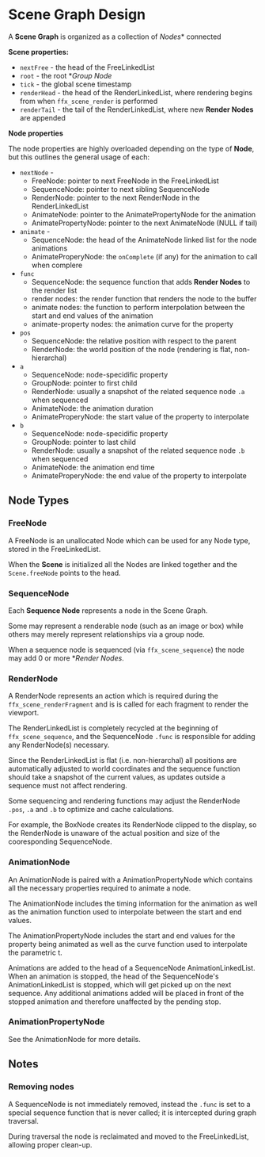 Scene Graph Design
==================

A **Scene Graph** is organized as a collection of *Nodes**
connected 

**Scene properties:**

- `nextFree` - the head of the FreeLinkedList
- `root` - the root **Group Node*
- `tick` - the global scene timestamp
- `renderHead` - the head of the RenderLinkedList, where rendering begins from when `ffx_scene_render` is performed
- `renderTail` - the tail of the RenderLinkedList, where new **Render Nodes** are appended

**Node properties**

The node properties are highly overloaded depending on the type of
**Node**, but this outlines the general usage of each:

- `nextNode` - 
  - FreeNode: pointer to next FreeNode in the FreeLinkedList
  - SequenceNode: pointer to next sibling SequenceNode
  - RenderNode: pointer to the next RenderNode in the RenderLinkedList
  - AnimateNode: pointer to the AnimatePropertyNode for the animation
  - AnimatePropertyNode: pointer to the next AnimateNode (NULL if tail)
- `animate` - 
  - SequenceNode: the head of the AnimateNode linked list for the node animations
  - AnimateProperyNode: the `onComplete` (if any) for the animation to call when complere
- `func`
  - SequenceNode: the sequence function that adds **Render Nodes** to the render list
  - render nodes: the render function that renders the node to the buffer
  - animate nodes: the function to perform interpolation between the start and end values of the animation
  - animate-property nodes: the animation curve for the property
- `pos`
  - SequenceNode: the relative position with respect to the parent
  - RenderNode: the world position of the node (rendering is flat, non-hierarchal)
- `a`
  - SequenceNode: node-specidific property
  - GroupNode: pointer to first child
  - RenderNode: usually a snapshot of the related sequence node `.a` when sequenced
  - AnimateNode: the animation duration
  - AnimateProperyNode: the start value of the property to interpolate
- `b`
  - SequenceNode: node-specidific property
  - GroupNode: pointer to last child
  - RenderNode: usually a snapshot of the related sequence node `.b` when sequenced
  - AnimateNode: the animation end time
  - AnimateProperyNode: the end value of the property to interpolate


## Node Types


### FreeNode

A FreeNode is an unallocated Node which can be used for any Node
type, stored in the FreeLinkedList.

When the **Scene** is initialized all the Nodes are linked
together and the `Scene.freeNode` points to the head.


### SequenceNode

Each **Sequence Node** represents a node in the Scene Graph.

Some may represent a renderable node (such as an image or box)
while others may merely represent relationships via a group
node.

When a sequence node is sequenced (via `ffx_scene_sequence`)
the node may add 0 or more **Render Nodes*.


### RenderNode

A RenderNode represents an action which is required during
the `ffx_scene_renderFragment` and is is called for each
fragment to render the viewport.

The RenderLinkedList is completely recycled at the beginning
of `ffx_scene_sequence`, and the SequenceNode `.func` is
responsible for adding any RenderNode(s) necessary.

Since the RenderLinkedList is flat (i.e. non-hierarchal) all
positions are automatically adjusted to world coordinates
and the sequence function should take a snapshot of the
current values, as updates outside a sequence must not
affect rendering.

Some sequencing and rendering functions may adjust the
RenderNode `.pos`, `.a` and `.b` to optimize and cache
calculations.

For example, the BoxNode creates its RenderNode clipped to
the display, so the RenderNode is unaware of the actual
position and size of the cooresponding SequenceNode.


### AnimationNode

An AnimationNode is paired with a AnimationPropertyNode which
contains all the necessary properties required to animate a
node.

The AnimationNode includes the timing information for the
animation as well as the animation function used to interpolate
between the start and end values.

The AnimationPropertyNode includes the start and end values
for the property being animated as well as the curve function
used to interpolate the parametric t.

Animations are added to the head of a SequenceNode
AnimationLinkedList. When an animation is stopped, the head of
the SequenceNode's AnimationLinkedList is stopped, which will
get picked up on the next sequence. Any additional animations
added will be placed in front of the stopped animation and
therefore unaffected by the pending stop.


### AnimationPropertyNode

See the AnimationNode for more details.


## Notes

### Removing nodes

A SequenceNode is not immediately removed, instead the `.func`
is set to a special sequence function that is never called; it
is intercepted during graph traversal.

During traversal the node is reclaimated and moved to the
FreeLinkedList, allowing proper clean-up.
